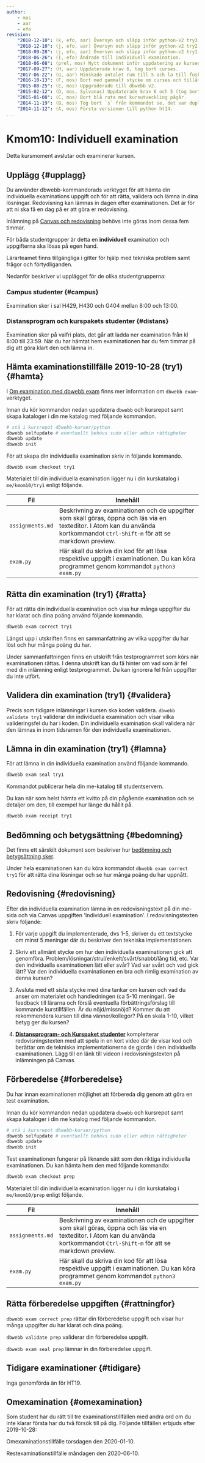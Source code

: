 ```yaml
---
author:
    - mos
    - aar
    - efo
revision:
    "2018-12-10": (k, efo, aar) Översyn och släpp inför python-v2 try3.
    "2018-12-10": (j, efo, aar) Översyn och släpp inför python-v2 try2.
    "2018-09-28": (j, efo, aar) Översyn och släpp inför python-v2 try1.
    "2018-06-26": (I, efo) Ändrade till individuell examination.
    "2018-06-08": (prel, mos) Nytt dokument inför uppdatering av kursen.
    "2017-09-27": (H, aar) Uppdaterade krav 6, tog bort curses.
    "2017-06-22": (G, aar) Minskade antalet rum till 5 och la till fusk kommando.
    "2016-10-13": (F, mos) Bort med gammalt stycke om curses och tillåt väderstreck.
    "2015-08-25": (E, mos) Uppgraderade till dbwebb v2.
    "2015-02-12": (D, mos, Sylvanas) Uppdaterade krav 6 och 5 (tog bort curses).
    "2015-01-08": (C, mos) Bort blå ruta med kursutveckling pågår.
    "2014-11-19": (B, mos) Tog bort `s` från kommandot se, det var duplicerat.
    "2014-11-12": (A, mos) Första versionen till python ht14.
...
```

Kmom10: Individuell examination
==================================

Detta kursmoment avslutar och examinerar kursen.

<!-- ctr+d efter "try1" och "2018-10-30" för ny examination -->

Upplägg {#upplagg}
--------------------------------------------------------------------

<!-- Den individuella examinationen genomfördes den 2019-10-28. Omexamination genomfördes 2019-01-10. **Restexamination genomförs den 2019-06-10**. -->

Du använder dbwebb-kommandorads verktyget för att hämta din individuella examinations uppgift och för att rätta, validera och lämna in dina lösningar. Redovisning kan lämnas in dagen efter examinationen. Det är för att ni ska få en dag på er att göra er redovisning.

Inlämning på [Canvas och redovisning](#redovisning) behövs inte göras inom dessa fem timmar.

För båda studentgrupper är detta en **individuell** examination och uppgifterna ska lösas på egen hand.

Lärarteamet finns tillgängliga i gitter för hjälp med tekniska problem samt frågor och förtydliganden.

Nedanför beskriver vi upplägget för de olika studentgrupperna:

### Campus studenter {#campus}
Examination sker i sal H429, H430 och G404 mellan 8:00 och 13:00.

### Distansprogram och kurspakets studenter {#distans}
Examination sker på valfri plats, det går att ladda ner examination från kl 8:00 till 23:59. När du har hämtat hem examinationen har du fem timmar på dig att göra klart den och lämna in.



Hämta examinationstillfälle 2019-10-28 (try1) {#hamta}
----------------------------------------------------------------------

I [Om examination med dbwebb exam](kurser/python-v2/kmom10/om) finns mer information om `dbwebb exam`-verktyget.

Innan du kör kommandon nedan uppdatera `dbwebb` och kursrepot samt skapa kataloger i din me katalog med följande kommandon.

```bash
# stå i kursrepot dbwebb-kurser/python
dbwebb selfupdate # eventuellt behövs sudo eller admin rättigheter
dbwebb update
dbwebb init
```


För att skapa din individuella examination skriv in följande kommando.

```
dbwebb exam checkout try1
```

Materialet till din individuella examination ligger nu i din kurskatalog i `me/kmom10/try1` enligt följande.

| Fil                | Innehåll                                                              |
|--------------------|-----------------------------------------------------------------------|
| `assignments.md` | Beskrivning av examinationen och de uppgifter som skall göras, öppna och läs via en texteditor. I Atom kan du använda kortkommandot `Ctrl-Shift-m` för att se markdown preview.              |
| `exam.py`        | Här skall du skriva din kod för att lösa respektive uppgift i examinationen. Du kan köra programmet genom kommandot `python3 exam.py` |



Rätta din examination (try1) {#ratta}
----------------------------------------------------------------------

För att rätta din individuella examination och visa hur många uppgifter du har klarat och dina poäng använd följande kommando.

```bash
dbwebb exam correct try1
```

Längst upp i utskriften finns en sammanfattning av vilka uppgifter du har löst och hur många poäng du har.

Under sammanfattningen finns en utskrift från testprogrammet som körs när examinationen rättas. I denna utskrift kan du få hinter om vad som är fel med din inlämning enligt testprogrammet.
Du kan ignorera fel från uppgifter du inte utfört.


Validera din examination (try1) {#validera}
----------------------------------------------------------------------

Precis som tidigare inlämningar i kursen ska koden validera. `dbwebb validate try1` validerar din individuella examination och visar vilka valideringsfel du har i koden. Din individuella examination skall validera när den lämnas in inom tidsramen för den individuella examinationen.



Lämna in din examination (try1) {#lamna}
----------------------------------------------------------------------

För att  lämna in din individuella examination använd följande kommando.

```bash
dbwebb exam seal try1
```

Kommandot publicerar hela din me-katalog till studentservern.

Du kan när som helst hämta ett kvitto på din pågående examination och se detaljer om den, till exempel hur länge du hållit på.

```bash
dbwebb exam receipt try1
```



Bedömning och betygsättning {#bedomning}
--------------------------------------------------------------------

Det finns ett särskilt dokument som beskriver hur [bedömning och betygsättning sker](kurser/faq/bedomning-och-betygsattning-individuell).

Under hela examinationen kan du köra kommandot `dbwebb exam correct try1` för att rätta dina lösningar och se hur många poäng du har uppnått.



Redovisning {#redovisning}
--------------------------------------------------------------------

Efter din individuella examination lämna in en redovisningstext på din me-sida och via Canvas uppgiften 'Individuell examination'. I redovisningstexten skriv följande:

1. För varje uppgift du implementerade, dvs 1-5, skriver du ett textstycke om minst 5 meningar där du beskriver den tekniska implementationen.

2.  Skriv ett allmänt stycke om hur den individuella examinationen gick att genomföra. Problem/lösningar/strul/enkelt/svårt/snabbt/lång tid, etc. Var den individuella examinationen lätt eller svår? Vad var svårt och vad gick lätt? Var den individuella examinationen en bra och rimlig examination av denna kursen?

3. Avsluta med ett sista stycke med dina tankar om kursen och vad du anser om materialet och handledningen (ca 5-10 meningar). Ge feedback till lärarna och förslå eventuella förbättringsförslag till kommande kurstillfällen. Är du nöjd/missnöjd? Kommer du att rekommendera kursen till dina vänner/kollegor? På en skala 1-10, vilket betyg ger du kursen?

5. <u><b>Distansprogram- och Kurspaket studenter</b></u> kompletterar redovisningstexten med att spela in en kort video där de visar kod och berättar om de tekniska implementationerna de gjorde i den individuella examinationen. Lägg till en länk till videon i redovisningstexten på inlämningen på Canvas.



Förberedelse {#forberedelse}
----------------------------------------------------------------------

Du har innan examinationen möjlighet att förbereda dig genom att göra en test examination.

Innan du kör kommandon nedan uppdatera `dbwebb` och kursrepot samt skapa kataloger i din me katalog med följande kommandon.

```bash
# stå i kursrepot dbwebb-kurser/python
dbwebb selfupdate # eventuellt behövs sudo eller admin rättigheter
dbwebb update
dbwebb init
```

Test examinationen fungerar på liknande sätt som den riktiga individuella examinationen. Du kan hämta hem den med följande kommando:

```bash
dbwebb exam checkout prep
```

Materialet till din individuella examination ligger nu i din kurskatalog i `me/kmom10/prep` enligt följande.

| Fil                | Innehåll                                                              |
|--------------------|-----------------------------------------------------------------------|
| `assignments.md` | Beskrivning av examinationen och de uppgifter som skall göras, öppna och läs via en texteditor. I Atom kan du använda kortkommandot `Ctrl-Shift-m` för att se markdown preview.              |
| `exam.py`        | Här skall du skriva din kod för att lösa respektive uppgift i examinationen. Du kan köra programmet genom kommandot `python3 exam.py` |



Rätta förberedelse uppgiften {#rattningfor}
----------------------------------------------------------------------

`dbwebb exam correct prep` rättar din förberedelse uppgift och visar hur många uppgifter du har klarat och dina poäng.

`dbwebb validate prep` validerar din förberedelse uppgift.

`dbwebb exam seal prep` lämnar in din förberedelse uppgift.



Tidigare examinationer {#tidigare}
----------------------------------------------------------------------

Inga genomförda än för HT19.
<!-- `try1` genomfördes 2018-10-30, uppgifter och lösningsförslag finns tillgängligt i exempel-mappen, `example/old_exams/lp1-2018`.

`try2` genomfördes 2019-01-10.

`try3` genomfördes 2019-06-10. -->



Omexamination {#omexamination}
----------------------------------------------------------------------
Som student har du rätt till tre examinationstillfällen med andra ord om du inte klarar första har du två försök till på dig.
Följande tillfällen erbjuds efter 2019-10-28:

Omexaminationstillfälle torsdagen den 2020-01-10.

Restexaminationstillfälle måndagen den 2020-06-10.
